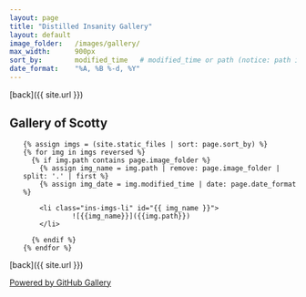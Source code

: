 ```yaml
---
layout: page
title: "Distilled Insanity Gallery"
layout: default
image_folder:   /images/gallery/
max_width:      900px
sort_by:        modified_time   # modified_time or path (notice: path is case sensitive)
date_format:    "%A, %B %-d, %Y"
---
```


<html lang="en">
<head>
    <meta charset="utf-8">
    <meta http-equiv="X-UA-Compatible" content="IE=edge">
    <title>{{ page.title }}</title>
    <meta name="description" content="">
    <meta name="viewport" content="width=device-width, initial-scale=1">
    <link rel="stylesheet" type="text/css" href="style/gallerystyle.css">
</head>
<body>
[back]({{ site.url }})


## [](#header-2) Gallery of Scotty

<ul class="ins-imgs">

    {% assign imgs = (site.static_files | sort: page.sort_by) %}
    {% for img in imgs reversed %}
      {% if img.path contains page.image_folder %}
        {% assign img_name = img.path | remove: page.image_folder | split: '.' | first %}
        {% assign img_date = img.modified_time | date: page.date_format %}

        <li class="ins-imgs-li" id="{{ img_name }}">
                ![{{img_name}}]({{img.path}})
        </li>

      {% endif %}
    {% endfor %}

</ul>

[back]({{ site.url }})

<footer>
    <a href="https://github.com/lthr/github-gallery" target="_blank">Powered by GitHub Gallery</a>
</footer>
</body>
</html>
